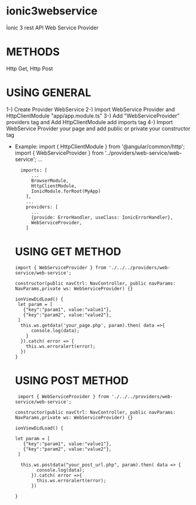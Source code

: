 # ionic3webservice
İonic 3 rest API Web Service Provider

# METHODS
Http Get, Http Post

# USİNG GENERAL
1-) Create Provider WebService
2-) Import WebService Provider and HttpClientModule  "app/app.module.ts" 
3-) Add "WebServiceProvider" providers tag and Add HttpClientModule add imports tag
4-) Import WebService Provider your page and add public or private your constructor tag

- Example:
        import { HttpClientModule } from '@angular/common/http';
        import { WebServiceProvider } from '../providers/web-service/web-service';
        ...

        imports: [
            ...
            BrowserModule,
            HttpClientModule,
            IonicModule.forRoot(MyApp)
          ],
          ...
          providers: [
            ...
            {provide: ErrorHandler, useClass: IonicErrorHandler},
            WebServiceProvider,
          ]
  
  # USING GET METHOD
      import { WebServiceProvider } from './../../providers/web-service/web-service';

      constructor(public navCtrl: NavController, public navParams: NavParams,private ws: WebServiceProvider) {}

      ionViewDidLoad() {
       let param = [
         {"key":"param1", value:"value1"},
         {"key":"param2", value:"value2"},
       ]
        this.ws.getdata('your_page.php', param).then( data =>{
            console.log(data);
          }
        }).catch( error => {
          this.ws.erroralert(error);
        })
      }
  
  # USING POST METHOD
  
       import { WebServiceProvider } from './../../providers/web-service/web-service';

      constructor(public navCtrl: NavController, public navParams: NavParams,private ws: WebServiceProvider) {}

      ionViewDidLoad() {

      let param = [
         {"key":"param1", value:"value1"},
         {"key":"param2", value:"value2"},
       ]

        this.ws.postdata("your_post_url.php", param).then( data => {
              console.log(data);
            }).catch( error =>{
              this.ws.erroralert(error);
            })

      }
  

